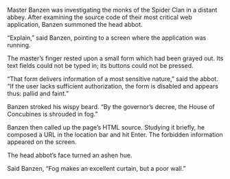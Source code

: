 Master Banzen was investigating the monks of the
Spider Clan in a distant abbey.  After examining the
source code of their most critical web application,
Banzen summoned the head abbot.

“Explain,” said Banzen, pointing to a screen where the
application was running.

The master’s finger rested upon a small form which had been
grayed out.  Its text fields could not be typed in; its
buttons could not be pressed.

“That form delivers information of a most sensitive nature,”
said the abbot.  “If the user lacks sufficient authorization,
the form is disabled and appears thus: pallid and faint.”

Banzen stroked his wispy beard.  “By the governor’s decree,
the House of Concubines is shrouded in fog.”

Banzen then called up the page’s HTML source.  Studying it
briefly, he composed a URL in the location bar and hit
Enter.  The forbidden information appeared on the screen.

The head abbot’s face turned an ashen hue.

Said Banzen, “Fog makes an excellent curtain, but a poor wall.”

